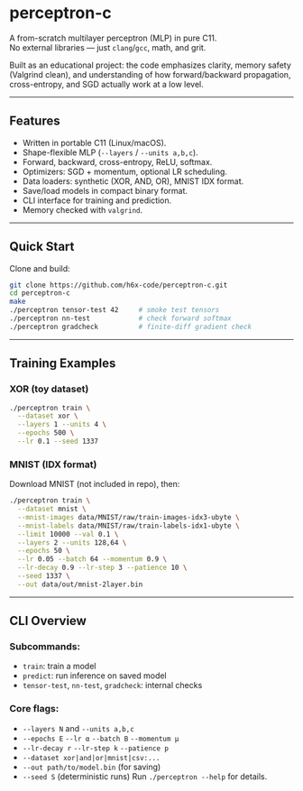 # perceptron-c

A from-scratch multilayer perceptron (MLP) in pure C11.  
No external libraries — just `clang`/`gcc`, math, and grit.

Built as an educational project: the code emphasizes clarity, memory safety (Valgrind clean), and understanding of how forward/backward propagation, cross-entropy, and SGD actually work at a low level.

---

## Features

- Written in portable C11 (Linux/macOS).
- Shape-flexible MLP (`--layers` / `--units a,b,c`).
- Forward, backward, cross-entropy, ReLU, softmax.
- Optimizers: SGD + momentum, optional LR scheduling.
- Data loaders: synthetic (XOR, AND, OR), MNIST IDX format.
- Save/load models in compact binary format.
- CLI interface for training and prediction.
- Memory checked with `valgrind`.

---

## Quick Start

Clone and build:

```bash
git clone https://github.com/h6x-code/perceptron-c.git
cd perceptron-c
make
./perceptron tensor-test 42     # smoke test tensors
./perceptron nn-test            # check forward softmax
./perceptron gradcheck          # finite-diff gradient check
```

---

## Training Examples

### XOR (toy dataset)
```bash
./perceptron train \
  --dataset xor \
  --layers 1 --units 4 \
  --epochs 500 \
  --lr 0.1 --seed 1337
```

### MNIST (IDX format)
Download MNIST (not included in repo), then:
```bash
./perceptron train \
  --dataset mnist \
  --mnist-images data/MNIST/raw/train-images-idx3-ubyte \
  --mnist-labels data/MNIST/raw/train-labels-idx1-ubyte \
  --limit 10000 --val 0.1 \
  --layers 2 --units 128,64 \
  --epochs 50 \
  --lr 0.05 --batch 64 --momentum 0.9 \
  --lr-decay 0.9 --lr-step 3 --patience 10 \
  --seed 1337 \
  --out data/out/mnist-2layer.bin
```

---

## CLI Overview

### Subcommands:
- `train`: train a model
- `predict`: run inference on saved model
- `tensor-test`, `nn-test`, `gradcheck`: internal checks

### Core flags:
- `--layers N` and `--units a,b,c`
- `--epochs E` `--lr α` `--batch B` `--momentum μ`
- `--lr-decay r` `--lr-step k` `--patience p`
- `--dataset xor|and|or|mnist|csv:...`
- `--out path/to/model.bin` (for saving)
- `--seed S` (deterministic runs)
Run `./perceptron --help` for details.